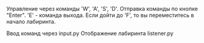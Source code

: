 Управление через команды 'W', 'A', 'S', 'D'. Отправка команды по кнопке "Enter".
'E' - команда выхода.
Если дойти до 'F', то вы переместитесь в начало лабиринта.

Ввод команд через input.py
Отображение лабиринта listener.py
